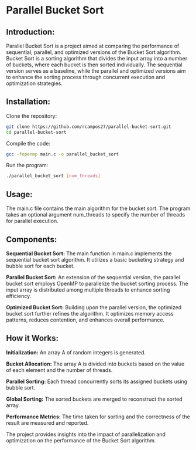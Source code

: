 # Parallel Bucket Sort

## Introduction:

Parallel Bucket Sort is a project aimed at comparing the performance of sequential, parallel, and optimized versions of the Bucket Sort algorithm. Bucket Sort is a sorting algorithm that divides the input array into a number of buckets, where each bucket is then sorted individually. The sequential version serves as a baseline, while the parallel and optimized versions aim to enhance the sorting process through concurrent execution and optimization strategies.

## Installation:
Clone the repository:
```bash
git clone https://github.com/rcampos27/parallel-bucket-sort.git
cd parallel-bucket-sort
```

Compile the code:

```bash
gcc -fopenmp main.c -o parallel_bucket_sort
```
Run the program:

```bash
./parallel_bucket_sort [num_threads]
```

## Usage:
The main.c file contains the main algorithm for the bucket sort. The program takes an optional argument num_threads to specify the number of threads for parallel execution.

## Components:
**Sequential Bucket Sort:**
The main function in main.c implements the sequential bucket sort algorithm. It utilizes a basic bucketing strategy and bubble sort for each bucket.

**Parallel Bucket Sort:**
An extension of the sequential version, the parallel bucket sort employs OpenMP to parallelize the bucket sorting process. The input array is distributed among multiple threads to enhance sorting efficiency.

**Optimized Bucket Sort:**
Building upon the parallel version, the optimized bucket sort further refines the algorithm. It optimizes memory access patterns, reduces contention, and enhances overall performance.

## How it Works:
**Initialization:** An array A of random integers is generated.

**Bucket Allocation:** The array A is divided into buckets based on the value of each element and the number of threads.

**Parallel Sorting:** Each thread concurrently sorts its assigned buckets using bubble sort.

**Global Sorting:** The sorted buckets are merged to reconstruct the sorted array.

**Performance Metrics:** The time taken for sorting and the correctness of the result are measured and reported.

The project provides insights into the impact of parallelization and optimization on the performance of the Bucket Sort algorithm.
